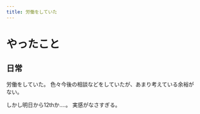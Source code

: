 ```yaml
---
title: 労働をしていた
---
```


# やったこと

## 日常

労働をしていた。
色々今後の相談などをしていたが、あまり考えている余裕がない。

しかし明日から12thか‥‥。
実感がなさすぎる。
